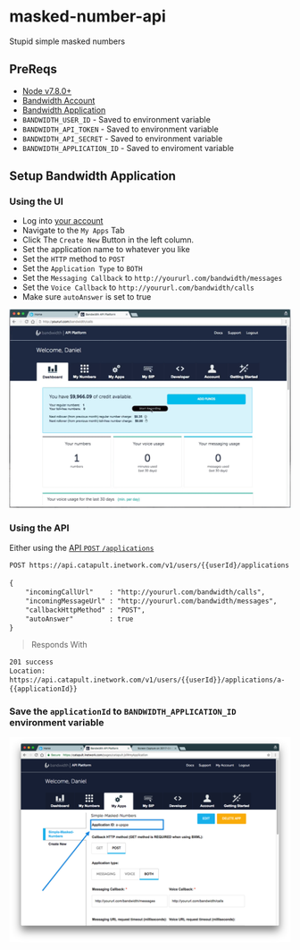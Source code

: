 # masked-number-api
Stupid simple masked numbers

## PreReqs

* [Node v7.8.0+](https://github.com/nodejs/node/blob/master/doc/changelogs/CHANGELOG_V7.md#7.8.0)
* [Bandwidth Account](http://dev.bandwidth.com)
* [Bandwidth Application](#setup-bandwidth-application)
* `BANDWIDTH_USER_ID` - Saved to environment variable
* `BANDWIDTH_API_TOKEN` - Saved to environment variable
* `BANDWIDTH_API_SECRET` - Saved to environment variable
* `BANDWIDTH_APPLICATION_ID` - Saved to enviroment variable

## Setup Bandwidth Application

### Using the UI

* Log into [your account](https://catapult.inetwork.com/pages/catapult.jsf)
* Navigate to the `My Apps` Tab
* Click The `Create New` Button in the left column.
* Set the application name to whatever you like
* Set the `HTTP` method to `POST`
* Set the `Application Type` to `BOTH`
* Set the `Messaging Callback` to `http://yoururl.com/bandwidth/messages`
* Set the `Voice Callback` to `http://yoururl.com/bandwidth/calls`
* Make sure `autoAnswer` is set to true

![Gifs](readme_images/create_application.gif)

### Using the API

Either using the [API `POST` `/applications`](http://dev.bandwidth.com/howto/incomingCallandMessaging.html)

```http
POST https://api.catapult.inetwork.com/v1/users/{{userId}/applications

{
	"incomingCallUrl"    : "http://yoururl.com/bandwidth/calls",
	"incomingMessageUrl" : "http://yoururl.com/bandwidth/messages",
	"callbackHttpMethod" : "POST",
	"autoAnswer"         : true
}
```

> Responds With

```http
201 success
Location: https://api.catapult.inetwork.com/v1/users/{{userId}}/applications/a-{{applicationId}}
```

### Save the `applicationId` to `BANDWIDTH_APPLICATION_ID` environment variable

![pic](readme_images/application_id.png)

